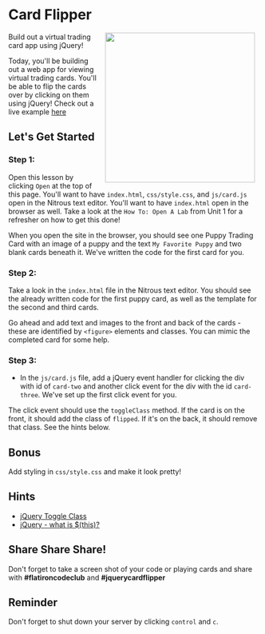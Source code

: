 # Card Flipper

<img src="https://s3.amazonaws.com/after-school-assets/cards.gif" hspace="10" align="right" width="300px">

Build out a virtual trading card app using jQuery! 

Today, you'll be building out a web app for viewing virtual trading cards. You'll be able to flip the cards over by clicking on them using jQuery! Check out a live example [here](http://learn-co-curriculum.github.io/hs-intro-to-web-development-jquery-card-flipper-to-do/)

## Let's Get Started

### Step 1:

Open this lesson by clicking `Open` at the top of this page. You'll want to have `index.html`, `css/style.css`, and `js/card.js` open in the Nitrous text editor. You'll want to have `index.html` open in the browser as well. Take a look at the `How To: Open A Lab` from Unit 1 for a refresher on how to get this done! 

When you open the site in the browser, you should see one Puppy Trading Card with an image of a puppy and the text `My Favorite Puppy` and two blank cards beneath it. We've written the code for the first card for you.

### Step 2:

Take a look in the `index.html` file in the Nitrous text editor. You should see the already written code for the first puppy card, as well as the template for the second and third cards.

Go ahead and add text and images to the front and back of the cards - these are identified by `<figure>` elements and classes. You can mimic the completed card for some help.

### Step 3: 
+ In the `js/card.js` file, add a jQuery event handler for clicking the div with id of `card-two` and another click event for the div with the id `card-three`. We've set up the first click event for you.

The click event should use the `toggleClass` method. If the card is on the front, it should add the class of `flipped`. If it's on the back, it should remove that class. See the hints below. 
 

## Bonus
Add styling in `css/style.css` and make it look pretty!

## Hints
+ [jQuery Toggle Class](http://api.jquery.com/toggleclass/)
+ [jQuery - what is $(this)?](http://www.learningjquery.com/2007/08/what-is-this)


## Share Share Share!

Don't forget to take a screen shot of your code or playing cards and share with **\#flatironcodeclub** and **\#jquerycardflipper**

## Reminder

Don't forget to shut down your server by clicking `control` and `c`.
